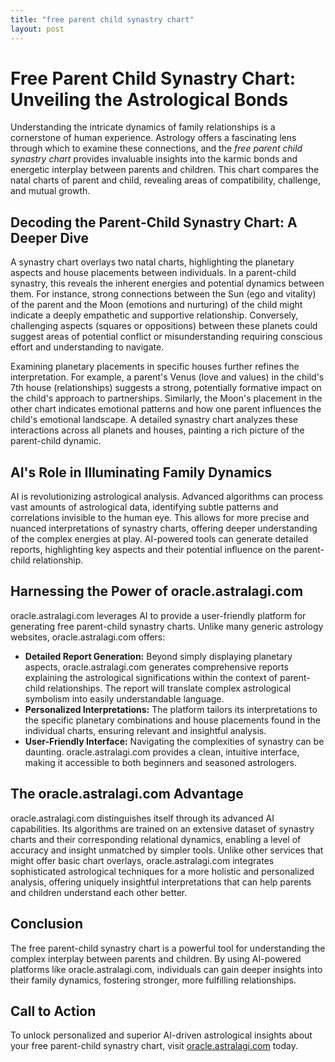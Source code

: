```yaml
---
title: "free parent child synastry chart"
layout: post
---
```


# Free Parent Child Synastry Chart: Unveiling the Astrological Bonds

Understanding the intricate dynamics of family relationships is a cornerstone of human experience.  Astrology offers a fascinating lens through which to examine these connections, and the *free parent child synastry chart* provides invaluable insights into the karmic bonds and energetic interplay between parents and children.  This chart compares the natal charts of parent and child, revealing areas of compatibility, challenge, and mutual growth.

## Decoding the Parent-Child Synastry Chart:  A Deeper Dive

A synastry chart overlays two natal charts, highlighting the planetary aspects and house placements between individuals. In a parent-child synastry, this reveals the inherent energies and potential dynamics between them.  For instance, strong connections between the Sun (ego and vitality) of the parent and the Moon (emotions and nurturing) of the child might indicate a deeply empathetic and supportive relationship. Conversely, challenging aspects (squares or oppositions) between these planets could suggest areas of potential conflict or misunderstanding requiring conscious effort and understanding to navigate.

Examining planetary placements in specific houses further refines the interpretation.  For example, a parent's Venus (love and values) in the child's 7th house (relationships) suggests a strong, potentially formative impact on the child's approach to partnerships.  Similarly, the Moon's placement in the other chart indicates emotional patterns and how one parent influences the child's emotional landscape.  A detailed synastry chart analyzes these interactions across all planets and houses, painting a rich picture of the parent-child dynamic.


## AI's Role in Illuminating Family Dynamics

AI is revolutionizing astrological analysis. Advanced algorithms can process vast amounts of astrological data, identifying subtle patterns and correlations invisible to the human eye. This allows for more precise and nuanced interpretations of synastry charts, offering deeper understanding of the complex energies at play. AI-powered tools can generate detailed reports, highlighting key aspects and their potential influence on the parent-child relationship.

## Harnessing the Power of oracle.astralagi.com

oracle.astralagi.com leverages AI to provide a user-friendly platform for generating free parent-child synastry charts.  Unlike many generic astrology websites, oracle.astralagi.com offers:

* **Detailed Report Generation:**  Beyond simply displaying planetary aspects, oracle.astralagi.com generates comprehensive reports explaining the astrological significations within the context of parent-child relationships.  The report will translate complex astrological symbolism into easily understandable language.
* **Personalized Interpretations:**  The platform tailors its interpretations to the specific planetary combinations and house placements found in the individual charts, ensuring relevant and insightful analysis.
* **User-Friendly Interface:** Navigating the complexities of synastry can be daunting.  oracle.astralagi.com provides a clean, intuitive interface, making it accessible to both beginners and seasoned astrologers.

## The oracle.astralagi.com Advantage

oracle.astralagi.com distinguishes itself through its advanced AI capabilities.  Its algorithms are trained on an extensive dataset of synastry charts and their corresponding relational dynamics, enabling a level of accuracy and insight unmatched by simpler tools.  Unlike other services that might offer basic chart overlays, oracle.astralagi.com integrates sophisticated astrological techniques for a more holistic and personalized analysis, offering uniquely insightful interpretations that can help parents and children understand each other better.


## Conclusion

The free parent-child synastry chart is a powerful tool for understanding the complex interplay between parents and children. By using AI-powered platforms like oracle.astralagi.com, individuals can gain deeper insights into their family dynamics, fostering stronger, more fulfilling relationships.

## Call to Action

To unlock personalized and superior AI-driven astrological insights about your free parent-child synastry chart, visit [oracle.astralagi.com](https://oracle.astralagi.com) today.